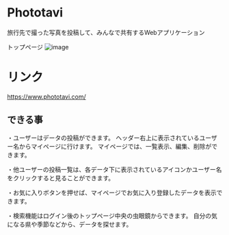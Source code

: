 # Phototavi
旅行先で撮った写真を投稿して、みんなで共有するWebアプリケーション

トップページ
![image](https://user-images.githubusercontent.com/56011845/72674870-62dc7100-3abf-11ea-877a-fc2bcba651e4.png)
# リンク
https://www.phototavi.com/
## できる事
・ユーザーはデータの投稿ができます。
 ヘッダー右上に表示されているユーザー名からマイページに行けます。
 マイページでは、一覧表示、編集、削除ができます。

・他ユーザーの投稿一覧は、各データ下に表示されているアイコンかユーザー名をクリックすると見ることができます。

・お気に入りボタンを押せば、マイページでお気に入り登録したデータを表示できます。

・検索機能はログイン後のトップページ中央の虫眼鏡からできます。
 自分の気になる県や季節などから、データを探せます。
